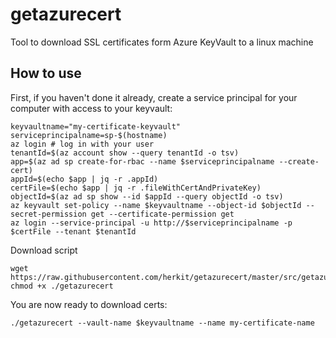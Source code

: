 # getazurecert
Tool to download SSL certificates form Azure KeyVault to a linux machine

## How to use

First, if you haven't done it already, create a service principal for your computer with access to your keyvault:
```
keyvaultname="my-certificate-keyvault"
serviceprincipalname=sp-$(hostname)
az login # log in with your user
tenantId=$(az account show --query tenantId -o tsv)
app=$(az ad sp create-for-rbac --name $serviceprincipalname --create-cert)
appId=$(echo $app | jq -r .appId)
certFile=$(echo $app | jq -r .fileWithCertAndPrivateKey)
objectId=$(az ad sp show --id $appId --query objectId -o tsv)
az keyvault set-policy --name $keyvaultname --object-id $objectId --secret-permission get --certificate-permission get
az login --service-principal -u http://$serviceprincipalname -p $certFile --tenant $tenantId
```

Download script
```
wget https://raw.githubusercontent.com/herkit/getazurecert/master/src/getazurecert
chmod +x ./getazurecert
```

You are now ready to download certs:
```
./getazurecert --vault-name $keyvaultname --name my-certificate-name
```
